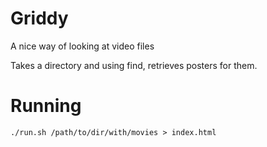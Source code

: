 Griddy
======

A nice way of looking at video files


Takes a directory and using find, retrieves posters for them.

Running
=============

```
./run.sh /path/to/dir/with/movies > index.html
```
